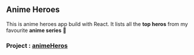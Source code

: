 ## Anime Heroes

This is anime heroes app build with React. It lists all the **top heros** from my favourite **anime series** 🤩

### Project : [animeHeros](https://animeheros.netlify.app/)
